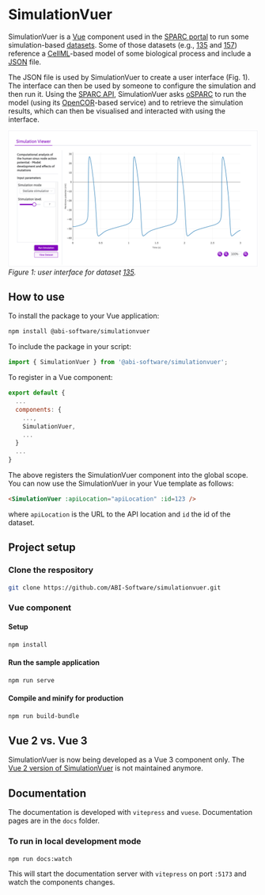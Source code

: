 # SimulationVuer

SimulationVuer is a [Vue](https://vuejs.org/) component used in the [SPARC portal](https://sparc.science/) to run some simulation-based [datasets](https://sparc.science/data?type=dataset).
Some of those datasets (e.g., [135](https://sparc.science/datasets/135?type=simulation) and [157](https://sparc.science/datasets/157?type=simulation)) reference a [CellML](https://cellml.org/)-based model of some biological process and include a [JSON](https://json.org/) file.

The JSON file is used by SimulationVuer to create a user interface (Fig. 1).
The interface can then be used by someone to configure the simulation and then run it.
Using the [SPARC API](https://github.com/nih-sparc/sparc-api), SimulationVuer asks [oSPARC](https://osparc.io/) to run the model (using its [OpenCOR](https://opencor.ws/)-based service) and to retrieve the simulation results, which can then be visualised and interacted with using the interface.

![SimulationVuer](res/135.png)
*Figure 1: user interface for dataset [135](https://sparc.science/datasets/simulationviewer?id=135).*

## How to use

To install the package to your Vue application:

```bash
npm install @abi-software/simulationvuer
```

To include the package in your script:

```javascript
import { SimulationVuer } from '@abi-software/simulationvuer';
```

To register in a Vue component:

```javascript
export default {
  ...
  components: {
    ...,
    SimulationVuer,
    ...
  }
  ...
}
```

The above registers the SimulationVuer component into the global scope.
You can now use the SimulationVuer in your Vue template as follows:

```html
<SimulationVuer :apiLocation="apiLocation" :id=123 />
```

where `apiLocation` is the URL to the API location and `id` the id of the dataset.

## Project setup

### Clone the respository

```bash
git clone https://github.com/ABI-Software/simulationvuer.git
```

### Vue component

#### Setup

```bash
npm install
```

#### Run the sample application

```bash
npm run serve
```

#### Compile and minify for production

```bash
npm run build-bundle
```

## Vue 2 vs. Vue 3

SimulationVuer is now being developed as a Vue 3 component only.
The [Vue 2 version of SimulationVuer](https://github.com/ABI-Software/simulationvuer/tree/vue2) is not maintained anymore.

## Documentation

The documentation is developed with `vitepress` and `vuese`. Documentation pages are in the `docs` folder.

### To run in local development mode
```bash
npm run docs:watch
```

This will start the documentation server with `vitepress` on port `:5173` and watch the components changes.
